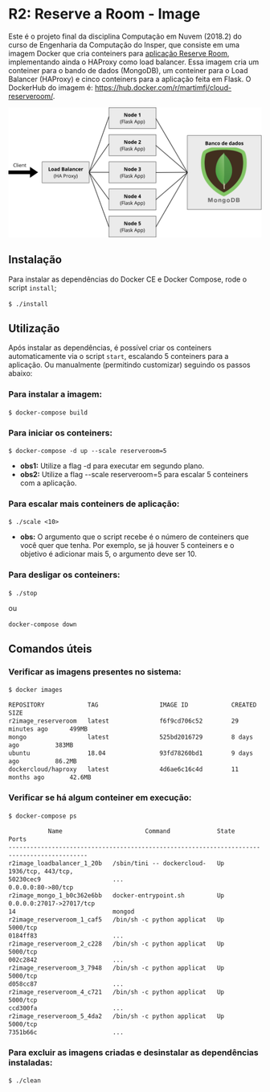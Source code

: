 # R2: Reserve a Room - Image

Este é o projeto final da disciplina Computação em Nuvem (2018.2) do curso de Engenharia da Computação do Insper, que consiste em uma imagem Docker que cria conteiners para [aplicação Reserve Room](https://github.com/martimfj/R2App), implementando ainda o HAProxy como load balancer. Essa imagem cria um conteiner para o bando de dados (MongoDB), um conteiner para o Load Balancer (HAProxy) e cinco conteiners para a aplicação feita em Flask. O DockerHub do imagem é: https://hub.docker.com/r/martimfj/cloud-reserveroom/.

![Diagrama](diagrama.png)

## Instalação
Para instalar as dependências do Docker CE e Docker Compose, rode o script `install`;

```$ ./install```

## Utilização
Após instalar as dependências, é possível criar os conteiners automaticamente via o script `start`, escalando 5 conteiners para a aplicação. Ou manualmente (permitindo customizar) seguindo os passos abaixo:

### Para instalar a imagem:
```$ docker-compose build```

### Para iniciar os conteiners:
```$ docker-compose -d up --scale reserveroom=5```
* **obs1:** Utilize a flag -d para executar em segundo plano.
* **obs2:** Utilize a flag --scale reserveroom=5 para escalar 5 conteiners com a aplicação. 

### Para escalar mais conteiners de aplicação:
```$ ./scale <10>``` 
* **obs:** O argumento que o script recebe é o número de conteiners que você quer que tenha. Por exemplo, se já houver 5 conteiners e o objetivo é adicionar mais 5, o argumento deve ser 10.

### Para desligar os conteiners:
```$ ./stop``` 

ou

``` docker-compose down ```

## Comandos úteis
### Verificar as imagens presentes no sistema:
```$ docker images```
```
REPOSITORY            TAG                 IMAGE ID            CREATED             SIZE
r2image_reserveroom   latest              f6f9cd706c52        29 minutes ago      499MB
mongo                 latest              525bd2016729        8 days ago          383MB
ubuntu                18.04               93fd78260bd1        9 days ago          86.2MB
dockercloud/haproxy   latest              4d6ae6c16c4d        11 months ago       42.6MB
```

### Verificar se há algum conteiner em execução:
```$ docker-compose ps```
```
           Name                       Command             State             Ports           
--------------------------------------------------------------------------------------------
r2image_loadbalancer_1_20b   /sbin/tini -- dockercloud-   Up      1936/tcp, 443/tcp,        
50230cec9                    ...                                  0.0.0.0:80->80/tcp        
r2image_mongo_1_b0c362e6bb   docker-entrypoint.sh         Up      0.0.0.0:27017->27017/tcp  
14                           mongod                                                         
r2image_reserveroom_1_caf5   /bin/sh -c python applicat   Up      5000/tcp                  
0184ff83                     ...                                                            
r2image_reserveroom_2_c228   /bin/sh -c python applicat   Up      5000/tcp                  
002c2842                     ...                                                            
r2image_reserveroom_3_7948   /bin/sh -c python applicat   Up      5000/tcp                  
d058cc87                     ...                                                            
r2image_reserveroom_4_c721   /bin/sh -c python applicat   Up      5000/tcp                  
ccd300fa                     ...                                                            
r2image_reserveroom_5_4da2   /bin/sh -c python applicat   Up      5000/tcp                  
7351b66c                     ...                                        
```

### Para excluir as imagens criadas e desinstalar as dependências instaladas:
```$ ./clean```
